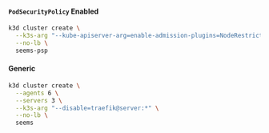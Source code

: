 #### `PodSecurityPolicy` Enabled

```bash
k3d cluster create \
  --k3s-arg "--kube-apiserver-arg=enable-admission-plugins=NodeRestriction,PodSecurityPolicy,ServiceAccount" \
  --no-lb \
  seems-psp
```

#### Generic

```bash
k3d cluster create \
  --agents 6 \
  --servers 3 \
  --k3s-arg "--disable=traefik@server:*" \
  --no-lb \
  seems
```
